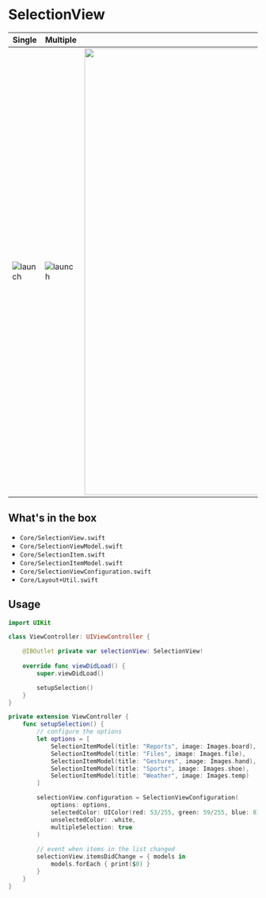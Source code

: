# SelectionView

| Single | Multiple | Both |
| ------ | ------ | ------ |
| ![launch](https://github.com/cristhianleonli/codeland/tree/main/SelectionView/screenshots/screen_1.png) | ![launch](https://github.com/cristhianleonli/codeland/tree/main/SelectionView/screenshots/screen_2.png) | <img src="https://github.com/cristhianleonli/codeland/tree/main/SelectionView/screenshots/quick_video.gif" width="900"> |

## What's in the box
- `Core/SelectionView.swift`
- `Core/SelectionViewModel.swift`
- `Core/SelectionItem.swift`
- `Core/SelectionItemModel.swift`
- `Core/SelectionViewConfiguration.swift`
- `Core/Layout+Util.swift`

## Usage

```swift
import UIKit

class ViewController: UIViewController {

    @IBOutlet private var selectionView: SelectionView!
    
    override func viewDidLoad() {
        super.viewDidLoad()

        setupSelection()
    }
}

private extension ViewController {
    func setupSelection() {
        // configure the options
        let options = [
            SelectionItemModel(title: "Reports", image: Images.board),
            SelectionItemModel(title: "Files", image: Images.file),
            SelectionItemModel(title: "Gestures", image: Images.hand),
            SelectionItemModel(title: "Sports", image: Images.shoe),
            SelectionItemModel(title: "Weather", image: Images.temp)
        ]

        selectionView.configuration = SelectionViewConfiguration(
            options: options,
            selectedColor: UIColor(red: 53/255, green: 59/255, blue: 81/255, alpha: 1),
            unselectedColor: .white,
            multipleSelection: true
        )
        
        // event when items in the list changed
        selectionView.itemsDidChange = { models in
            models.forEach { print($0) }
        }
    }
}
```
